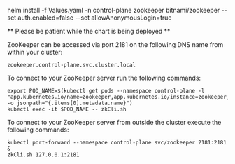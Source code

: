 helm install -f Values.yaml -n control-plane zookeeper  bitnami/zookeeper   --set auth.enabled=false   --set allowAnonymousLogin=true




** Please be patient while the chart is being deployed **

ZooKeeper can be accessed via port 2181 on the following DNS name from within your cluster:

    zookeeper.control-plane.svc.cluster.local

To connect to your ZooKeeper server run the following commands:

    export POD_NAME=$(kubectl get pods --namespace control-plane -l "app.kubernetes.io/name=zookeeper,app.kubernetes.io/instance=zookeeper,app.kubernetes.io/component=zookeeper" -o jsonpath="{.items[0].metadata.name}")
    kubectl exec -it $POD_NAME -- zkCli.sh

To connect to your ZooKeeper server from outside the cluster execute the following commands:

    kubectl port-forward --namespace control-plane svc/zookeeper 2181:2181 &
    zkCli.sh 127.0.0.1:2181
